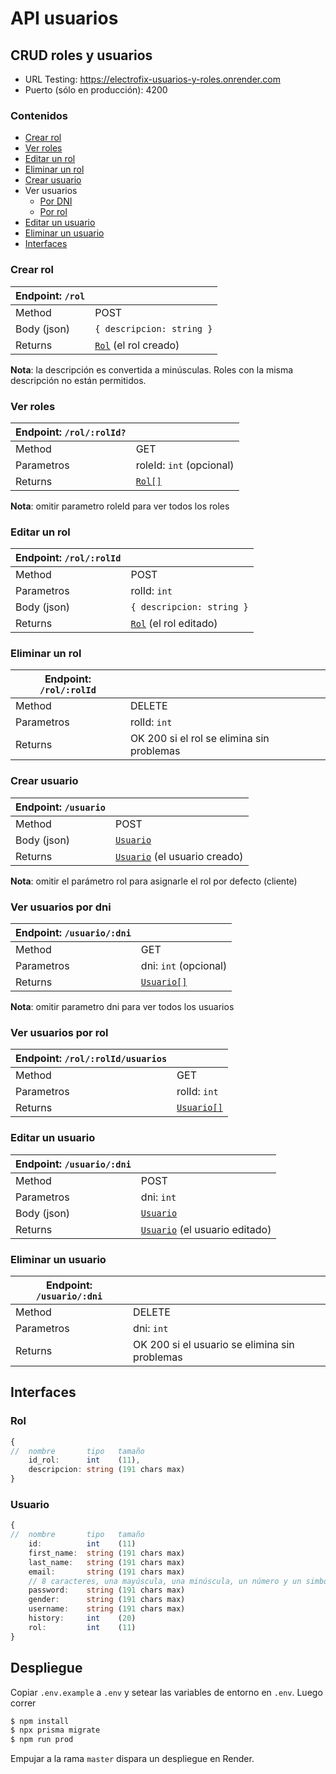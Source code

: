 # API usuarios

## CRUD roles y usuarios

+ URL Testing: https://electrofix-usuarios-y-roles.onrender.com
+ Puerto (sólo en producción): 4200

### Contenidos

+ [Crear rol](#crear-rol)
+ [Ver roles](#ver-roles)
+ [Editar un rol](#editar-un-rol)
+ [Eliminar un rol](#eliminar-un-rol)
+ [Crear usuario](#crear-usuario)
+ Ver usuarios
    - [Por DNI](#ver-usuarios-por-dni)
    - [Por rol](#ver-usuarios-por-rol)
+ [Editar un usuario](#editar-un-usuario)
+ [Eliminar un usuario](#eliminar-un-usuario)
+ [Interfaces](#interfaces)


### Crear rol

|Endpoint: `/rol`||
---|---|
Method      | POST
Body (json) | `{ descripcion: string }`
Returns     | [`Rol`](#rol) (el rol creado)

**Nota**: la descripción es convertida a minúsculas. Roles con la misma descripción no están permitidos.

### Ver roles

|Endpoint: `/rol/:rolId?`||
---|---|
|Method    | GET                   
|Parametros| roleId: `int` (opcional)
|Returns   | [`Rol[]`](#rol)

**Nota**: omitir parametro roleId para ver todos los roles


### Editar un rol

|Endpoint: `/rol/:rolId`||
---|---|
Method     | POST
Parametros | rolId: `int`
Body (json)| `{ descripcion: string }`
Returns    | [`Rol`](#rol) (el rol editado)


### Eliminar un rol

|Endpoint: `/rol/:rolId`||
---|---|
Method     | DELETE
Parametros | rolId: `int`
Returns    | OK 200 si el rol se elimina sin problemas


### Crear usuario

|Endpoint: `/usuario`||
---|---|
Method     | POST
Body (json)| [`Usuario`](#usuario)
Returns    | [`Usuario`](#usuario) (el usuario creado)

**Nota**: omitir el parámetro rol para asignarle el rol por defecto (cliente)

### Ver usuarios por dni
|Endpoint: `/usuario/:dni`||
---|---|
Method     | GET
Parametros | dni: `int` (opcional)
Returns    | [`Usuario[]`](#usuario)

**Nota**: omitir parametro dni para ver todos los usuarios

### Ver usuarios por rol
|Endpoint: `/rol/:rolId/usuarios`||
---|---|
Method     | GET
Parametros | rolId: `int`
Returns    | [`Usuario[]`](#usuario)

### Editar un usuario

|Endpoint: `/usuario/:dni`||
---|---|
Method     | POST
Parametros | dni: `int`
Body (json)| [`Usuario`](#usuario)
Returns    | [`Usuario`](#usuario) (el usuario editado)

### Eliminar un usuario

|Endpoint: `/usuario/:dni`||
---|---|
Method     | DELETE
Parametros | dni: `int`
Returns    | OK 200 si el usuario se elimina sin problemas

## Interfaces

### Rol 
```typescript
{
//  nombre       tipo   tamaño
    id_rol:      int    (11),
    descripcion: string (191 chars max)
}
```

### Usuario 
```typescript
{
//  nombre       tipo   tamaño
    id:          int    (11) 
    first_name:  string (191 chars max)
    last_name:   string (191 chars max)
    email:       string (191 chars max)
    // 8 caracteres, una mayúscula, una minúscula, un número y un simbolo
    password:    string (191 chars max)
    gender:      string (191 chars max)
    username:    string (191 chars max)
    history:     int    (20)
    rol:         int    (11)
}
```

## Despliegue

Copiar `.env.example` a `.env` y setear las variables de entorno en `.env`. Luego correr

```bash
$ npm install
$ npx prisma migrate
$ npm run prod
```

Empujar a la rama `master` dispara un despliegue en Render.
